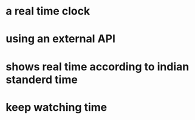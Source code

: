 # a real time clock
# using an external API 
# shows real time according to indian standerd time
# keep watching time 